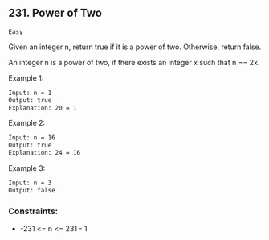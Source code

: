 ## 231. Power of Two
`Easy`

Given an integer n, return true if it is a power of two. Otherwise, return false.

An integer n is a power of two, if there exists an integer x such that n == 2x.

 

Example 1:
```sh
Input: n = 1
Output: true
Explanation: 20 = 1
```

Example 2:
```sh
Input: n = 16
Output: true
Explanation: 24 = 16
```

Example 3:
```sh
Input: n = 3
Output: false
```

### Constraints:

- -231 <= n <= 231 - 1
